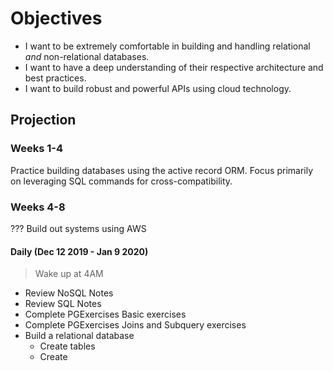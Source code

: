 # Objectives

- I want to be extremely comfortable in building and handling relational _and_ non-relational databases. 
- I want to have a deep understanding of their respective architecture and best practices.
- I want to build robust and powerful APIs using cloud technology.

## Projection

### Weeks 1-4
Practice building databases using the active record ORM. Focus primarily on leveraging SQL commands for cross-compatibility.

### Weeks 4-8
??? Build out systems using AWS

#### Daily (Dec 12 2019 - Jan 9 2020)

> Wake up at 4AM
- Review NoSQL Notes
- Review SQL Notes
- Complete PGExercises Basic exercises
- Complete PGExercises Joins and Subquery exercises
- Build a relational database
  - Create tables
  - Create 